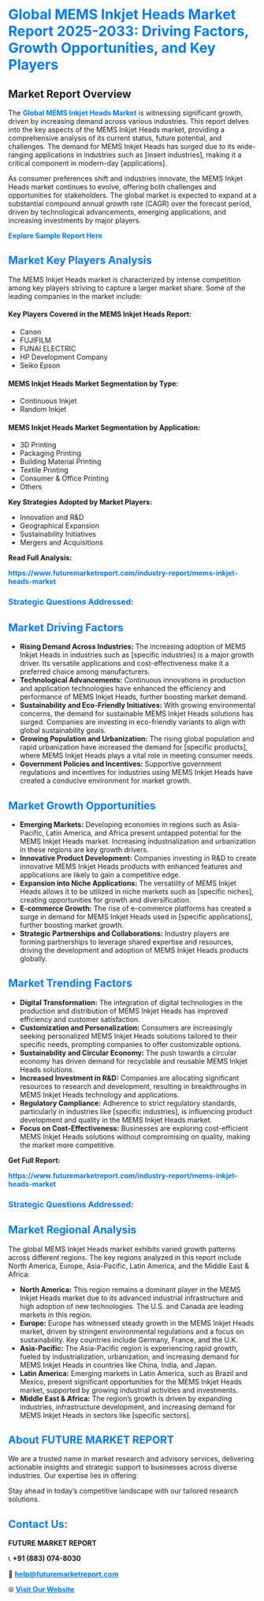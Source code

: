 <h1 style="color: #007BFF;">Global MEMS Inkjet Heads Market Report 2025-2033: Driving Factors, Growth Opportunities, and Key Players</h1>

<section id="overview">
<h2>Market Report Overview</h2>
<p>The <a href="https://www.futuremarketreport.com/industry-report/mems-inkjet-heads-market" style="color: #007BFF; text-decoration: none;"><strong>Global MEMS Inkjet Heads Market</strong></a> is witnessing significant growth, driven by increasing demand across various industries. This report delves into the key aspects of the MEMS Inkjet Heads market, providing a comprehensive analysis of its current status, future potential, and challenges. The demand for MEMS Inkjet Heads has surged due to its wide-ranging applications in industries such as [insert industries], making it a critical component in modern-day [applications].</p>
<p>As consumer preferences shift and industries innovate, the MEMS Inkjet Heads market continues to evolve, offering both challenges and opportunities for stakeholders. The global market is expected to expand at a substantial compound annual growth rate (CAGR) over the forecast period, driven by technological advancements, emerging applications, and increasing investments by major players.</p>
</section>

<section id="overview">
<p><a href="https://www.futuremarketreport.com/request-sample/reportId=50618" style="color: #007BFF; text-decoration: none;"><strong>Explore Sample Report Here</strong></a></p>
</section>

<section id="key-players">
<h2 style="color: #007BFF;">Market Key Players Analysis</h2>
<p>The MEMS Inkjet Heads market is characterized by intense competition among key players striving to capture a larger market share. Some of the leading companies in the market include:</p>
<h4>Key Players Covered in the MEMS Inkjet Heads Report:</h4>
<ul><li>Canon</li><li>FUJIFILM</li><li>FUNAI ELECTRIC</li><li>HP Development Company</li><li>Seiko Epson</li></ul>
<h4>MEMS Inkjet Heads Market Segmentation by Type:</h4>
<ul><li>Continuous Inkjet</li><li>Random Inkjet</li></ul>

<h4>MEMS Inkjet Heads Market Segmentation by Application:</h4>
<ul><li>3D Printing</li><li>Packaging Printing</li><li>Building Material Printing</li><li>Textile Printing</li><li>Consumer &amp; Office Printing</li><li>Others</li></ul>
<p><strong>Key Strategies Adopted by Market Players:</strong></p>
<ul>
<li>Innovation and R&D</li>
<li>Geographical Expansion</li>
<li>Sustainability Initiatives</li>
<li>Mergers and Acquisitions</li>
</ul>
</section>

<section>
<p><strong>Read Full Analysis: </strong></p><a href="https://www.futuremarketreport.com/industry-report/mems-inkjet-heads-market" style="color: #007BFF; text-decoration: none;"><strong>https://www.futuremarketreport.com/industry-report/mems-inkjet-heads-market</strong></a>
<h3 style="color: #007BFF;">Strategic Questions Addressed:</h3>
</section>

<section id="driving-factors">
<h2 style="color: #007BFF;">Market Driving Factors</h2>
<ul>
<li><strong>Rising Demand Across Industries:</strong> The increasing adoption of MEMS Inkjet Heads in industries such as [specific industries] is a major growth driver. Its versatile applications and cost-effectiveness make it a preferred choice among manufacturers.</li>
<li><strong>Technological Advancements:</strong> Continuous innovations in production and application technologies have enhanced the efficiency and performance of MEMS Inkjet Heads, further boosting market demand.</li>
<li><strong>Sustainability and Eco-Friendly Initiatives:</strong> With growing environmental concerns, the demand for sustainable MEMS Inkjet Heads solutions has surged. Companies are investing in eco-friendly variants to align with global sustainability goals.</li>
<li><strong>Growing Population and Urbanization:</strong> The rising global population and rapid urbanization have increased the demand for [specific products], where MEMS Inkjet Heads plays a vital role in meeting consumer needs.</li>
<li><strong>Government Policies and Incentives:</strong> Supportive government regulations and incentives for industries using MEMS Inkjet Heads have created a conducive environment for market growth.</li>
</ul>
</section>

<section id="growth-opportunities">
<h2 style="color: #007BFF;">Market Growth Opportunities</h2>
<ul>
<li><strong>Emerging Markets:</strong> Developing economies in regions such as Asia-Pacific, Latin America, and Africa present untapped potential for the MEMS Inkjet Heads market. Increasing industrialization and urbanization in these regions are key growth drivers.</li>
<li><strong>Innovative Product Development:</strong> Companies investing in R&D to create innovative MEMS Inkjet Heads products with enhanced features and applications are likely to gain a competitive edge.</li>
<li><strong>Expansion into Niche Applications:</strong> The versatility of MEMS Inkjet Heads allows it to be utilized in niche markets such as [specific niches], creating opportunities for growth and diversification.</li>
<li><strong>E-commerce Growth:</strong> The rise of e-commerce platforms has created a surge in demand for MEMS Inkjet Heads used in [specific applications], further boosting market growth.</li>
<li><strong>Strategic Partnerships and Collaborations:</strong> Industry players are forming partnerships to leverage shared expertise and resources, driving the development and adoption of MEMS Inkjet Heads products globally.</li>
</ul>
</section>

<section id="trending-factors">
<h2 style="color: #007BFF;">Market Trending Factors</h2>
<ul>
<li><strong>Digital Transformation:</strong> The integration of digital technologies in the production and distribution of MEMS Inkjet Heads has improved efficiency and customer satisfaction.</li>
<li><strong>Customization and Personalization:</strong> Consumers are increasingly seeking personalized MEMS Inkjet Heads solutions tailored to their specific needs, prompting companies to offer customizable options.</li>
<li><strong>Sustainability and Circular Economy:</strong> The push towards a circular economy has driven demand for recyclable and reusable MEMS Inkjet Heads solutions.</li>
<li><strong>Increased Investment in R&D:</strong> Companies are allocating significant resources to research and development, resulting in breakthroughs in MEMS Inkjet Heads technology and applications.</li>
<li><strong>Regulatory Compliance:</strong> Adherence to strict regulatory standards, particularly in industries like [specific industries], is influencing product development and quality in the MEMS Inkjet Heads market.</li>
<li><strong>Focus on Cost-Effectiveness:</strong> Businesses are exploring cost-efficient MEMS Inkjet Heads solutions without compromising on quality, making the market more competitive.</li>
</ul>
</section>

<section>
<p><strong>Get Full Report: </strong></p><a href="https://www.futuremarketreport.com/industry-report/mems-inkjet-heads-market" style="color: #007BFF; text-decoration: none;"><strong>https://www.futuremarketreport.com/industry-report/mems-inkjet-heads-market</strong></a>
<h3 style="color: #007BFF;">Strategic Questions Addressed:</h3>
</section>


<section id="regional-analysis">
<h2 style="color: #007BFF;">Market Regional Analysis</h2>
<p>The global MEMS Inkjet Heads market exhibits varied growth patterns across different regions. The key regions analyzed in this report include North America, Europe, Asia-Pacific, Latin America, and the Middle East & Africa:</p>
<ul>
<li><strong>North America:</strong> This region remains a dominant player in the MEMS Inkjet Heads market due to its advanced industrial infrastructure and high adoption of new technologies. The U.S. and Canada are leading markets in this region.</li>
<li><strong>Europe:</strong> Europe has witnessed steady growth in the MEMS Inkjet Heads market, driven by stringent environmental regulations and a focus on sustainability. Key countries include Germany, France, and the U.K.</li>
<li><strong>Asia-Pacific:</strong> The Asia-Pacific region is experiencing rapid growth, fueled by industrialization, urbanization, and increasing demand for MEMS Inkjet Heads in countries like China, India, and Japan.</li>
<li><strong>Latin America:</strong> Emerging markets in Latin America, such as Brazil and Mexico, present significant opportunities for the MEMS Inkjet Heads market, supported by growing industrial activities and investments.</li>
<li><strong>Middle East & Africa:</strong> The region’s growth is driven by expanding industries, infrastructure development, and increasing demand for MEMS Inkjet Heads in sectors like [specific sectors].</li>
</ul>
</section>

<footer>
<h2 style="color: #007BFF;">About FUTURE MARKET REPORT</h2>
<p>We are a trusted name in market research and advisory services, delivering actionable insights and strategic support to businesses across diverse industries. Our expertise lies in offering:</p>

<p>Stay ahead in today’s competitive landscape with our tailored research solutions.</p>

<h2 style="color: #007BFF;">Contact Us:</h2>
<p><strong>FUTURE MARKET REPORT</strong></p>
<p>📞 <strong>+91 (883) 074-8030</strong></p>
<p>📧 <strong><a href="mailto:help@futuremarketreport.com" style="color: #007BFF;">help@futuremarketreport.com</a></strong></p>
<p>🌐 <strong><a href="https://www.futuremarketreport.com/" style="color: #007BFF;">Visit Our Website</a></strong></p>
</footer>